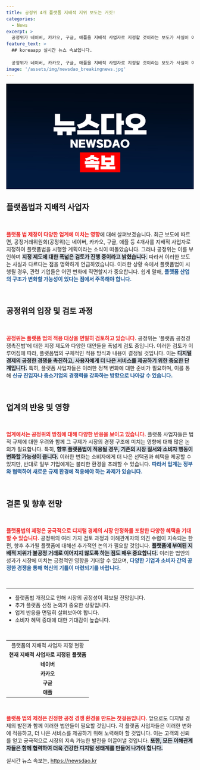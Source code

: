 ```yaml
---
title: 공정위 4개 플랫폼 지배적 지위 보도는 거짓!
categories:
  - News
excerpt: >
  공정위가 네이버, 카카오, 구글, 애플을 지배적 사업자로 지정할 것이라는 보도가 사실이 아니라며, 추가 플랫폼 의견을 검토 중이라고 발표했습니다. 이 충격적인 사실의 전말이 궁금한가요? 클릭하세요!
feature_text: >
  ## koreaapp 실시간 뉴스 속보입니다.

  공정위가 네이버, 카카오, 구글, 애플을 지배적 사업자로 지정할 것이라는 보도가 사실이 아니라며, 추가 플랫폼 의견을 검토 중이라고 발표했습니다. 이 충격적인 사실의 전말이 궁금한가요? 클릭하세요!
image: '/assets/img/newsdao_breakingnews.jpg'
---
```


<p><img src="/assets/img/newsdao_breakingnews.jpg" alt="koreaapp 속보" /></p>

<h2 data-ke-size="size26">플랫폼법과 지배적 사업자</h2>

<p data-ke-size="size16">&nbsp;</p>

<p><b><span style="color: #ee2323;">플랫폼 법 제정이 다양한 업계에 미치는 영향</span></b>에 대해 살펴보겠습니다. 최근 보도에 따르면, 공정거래위원회(공정위)는 네이버, 카카오, 구글, 애플 등 4개사를 지배적 사업자로 지정하여 플랫폼법을 시행할 계획이라는 소식이 떠돌았습니다. 그러나 공정위는 이를 부인하며 <b><span style="background-color: #21538527;">지정 제도에 대한 폭넓은 검토가 진행 중이라고 밝혔습니다.</span></b> 따라서 이러한 보도는 사실과 다르다는 점을 명확하게 언급하였습니다. 이러한 상황 속에서 플랫폼법이 시행될 경우, 관련 기업들은 어떤 변화에 직면할지가 중요합니다. 쉽게 말해, <b><span style="color: #1a5490;">플랫폼 산업의 구조가 변화할 가능성이 있다는 점에서 주목해야 합니다.</span></b></p>

<p data-ke-size="size16">&nbsp;</p>

<h2 data-ke-size="size26">공정위의 입장 및 검토 과정</h2>

<p data-ke-size="size16">&nbsp;</p>

<p><b><span style="color: #ee2323;">공정위는 플랫폼 법의 적용 대상을 면밀히 검토하고 있습니다.</span></b> 공정위는 '플랫폼 공정경쟁촉진법'에 대한 지정 제도와 다양한 대안들을 폭넓게 검토 중입니다. 이러한 검토가 이루어짐에 따라, 플랫폼법의 구체적인 적용 방식과 내용이 결정될 것입니다. 이는 <b><span style="background-color: #21538527;">디지털 경제의 공정한 경쟁을 촉진하고, 사용자에게 더 나은 서비스를 제공하기 위한 중요한 단계입니다.</span></b> 특히, 플랫폼 사업자들은 이러한 정책 변화에 대한 준비가 필요하며, 이를 통해 <b><span style="color: #1a5490;">신규 진입자나 중소기업의 경쟁력을 강화하는 방향으로 나아갈 수 있습니다.</span></b></p>

<p data-ke-size="size16">&nbsp;</p>

<h2 data-ke-size="size26">업계의 반응 및 영향</h2>

<p data-ke-size="size16">&nbsp;</p>

<p><b><span style="color: #ee2323;">업계에서는 공정위의 방침에 대해 다양한 반응을 보이고 있습니다.</span></b> 플랫폼 사업자들은 법적 규제에 대한 우려와 함께 그 규제가 시장의 경쟁 구조에 미치는 영향에 대해 많은 논의가 필요합니다. 특히, <b><span style="background-color: #21538527;">향후 플랫폼법이 적용될 경우, 기존의 시장 질서와 소비자 행동이 변화할 가능성이 큽니다.</span></b> 이러한 변화는 소비자에게 더 나은 선택권과 혜택을 제공할 수 있지만, 반대로 일부 기업에게는 불리한 환경을 초래할 수 있습니다. <b><span style="color: #1a5490;">따라서 업계는 정부와 협력하여 새로운 규제 환경에 적응해야 하는 과제가 있습니다.</span></b></p>

<p data-ke-size="size16">&nbsp;</p>

<h2 data-ke-size="size26">결론 및 향후 전망</h2>

<p data-ke-size="size16">&nbsp;</p>

<p><b><span style="color: #ee2323;">플랫폼법의 제정은 궁극적으로 디지털 경제의 시장 안정화를 포함한 다양한 혜택을 기대할 수 있습니다.</span></b> 공정위의 여러 가지 검토 과정과 이해관계자의 의견 수렴이 지속되는 한편, 향후 추가될 플랫폼에 대해선 추가적인 논의가 필요할 것입니다. <b><span style="background-color: #21538527;">플랫폼에 부여된 지배적 지위가 불공정 거래로 이어지지 않도록 하는 점도 매우 중요합니다.</span></b> 이러한 법안의 성과가 시장에 미치는 긍정적인 영향을 기대할 수 있으며, <b><span style="color: #1a5490;">다양한 기업과 소비자 간의 공정한 경쟁을 통해 혁신의 기틀이 마련되기를 바랍니다.</span></b></p>

<p data-ke-size="size16">&nbsp;</p>

<hr />

<ul>
    <li>플랫폼법 개정으로 인해 시장의 공정성이 확보될 전망입니다.</li>
    <li>추가 플랫폼 선정 논의가 중요한 상황입니다.</li>
    <li>업계 반응을 면밀히 살펴보아야 합니다.</li>
    <li>소비자 혜택 증대에 대한 기대감이 높습니다.</li>
</ul>

<p data-ke-size="size16">&nbsp;</p>

<table style="width: 100%;">
    <tr>
        <td style="text-align: center; height: 17px;">플랫폼의 지배적 사업자 지정 현황</td>
    </tr>
    <tr>
        <td style="text-align: center; height: 17px;"><b>현재 지배적 사업자로 지정된 플랫폼</b></td>
    </tr>
    <tr>
        <td style="text-align: center; height: 17px;"><b>네이버</b></td>
    </tr>
    <tr>
        <td style="text-align: center; height: 17px;"><b>카카오</b></td>
    </tr>
    <tr>
        <td style="text-align: center; height: 17px;"><b>구글</b></td>
    </tr>
    <tr>
        <td style="text-align: center; height: 17px;"><b>애플</b></td>
    </tr>
</table>

<p data-ke-size="size16">&nbsp;</p>

<p><b><span style="color: #ee2323;">플랫폼 법의 제정은 진정한 공정 경쟁 환경을 만드는 첫걸음입니다.</span></b> 앞으로도 디지털 경제의 발전과 함께 이러한 법안들이 필요할 것입니다. 각 플랫폼 사업자들은 이러한 변화에 적응하고, 더 나은 서비스를 제공하기 위해 노력해야 할 것입니다. 이는 고객의 신뢰를 얻고 궁극적으로 시장의 지속 가능한 발전을 이끌어낼 것입니다. <b><span style="background-color: #21538527;">또한, 모든 이해관계자들은 함께 협력하여 더욱 건강한 디지털 생태계를 만들어 나가야 합니다.</span></b></p>
실시간 뉴스 속보는, <a href="https://newsdao.kr" rel="dofollow">https://newsdao.kr</a>


